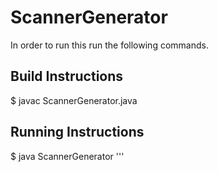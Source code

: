 ScannerGenerator
================
In order to run this run the following commands.

## Build Instructions
  $ javac ScannerGenerator.java

## Running Instructions
  $ java ScannerGenerator <spec-file> <input-file>'''
